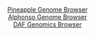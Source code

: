 <div id="Pineapple_Genome_Browser" align="center">
  <a href="https://igv.org/app/?sessionURL=blob:zZJda9swGEb_i6BlA8eW7NiJDWW4aZrlq6Hpkmwtxci27KizJUeSnSYh_31q2djNCs3FxsAC60Ufz3t0DqAhQlLOQABsE7kmQsAAcs23d7isCnKDSyJBkOFCEgMIkhFBWEJAcAAZlgov5hO9c61UJQPLoqpqlZjl3JSOiUu85wxvpZnw0urxosAxF1hxIa1LgRtu0bxpbUmMq8rUdzuma6VYYQsX1Zozya2KsDza6vOiX6UoJ4yXJCrrQtHXAJHOozOmZoY_hau7MEmIlGOyG6YX4XgYLp3.4n7g9e4Xs8.rhbc6v6M5w6oW5GKK4rndc.vKH29H86mz_zaf9p1006zDM.fqvP9cUUHkBeqgruN5rtfVYChLyfP_1LP.6Il9P_HhenDVHSZzcWZfj_WovOvqK_FSb_Jk99_o_WiAgie1dgEka9EJEDQc6Bmu7bVeflHXgNDXhASnIHh4NIASOPmulz8cgNpV2hggyaZ.lccAXKREgKDlQ9hBvm.77U4b.j46GgdQi.Lv4b1ezP0OtEPb9qKMFkrrnEaSVdLEjJlNkpn5_kSeO.xubq_CZXcPvbi3nIxmk_G03oxyN_kjyxdK.urXJ9SNvifRPzHvPUFMFZ.qm_arXm0Go37Wno2LBH2BA5Z7..XtmX3Jk_abiE7Dk3FRYqXX64qe_jSuwYJipnShoZLGtKBqt9Ik.RYEyHa0uCDhBdcmApHHH6ABDeTCj78FdY6Pxx8-">Pineapple Genome Browser</a>
</div>
<div id="Alphonso_Genome_Browser" align="center">
  <a href="https://igv.org/app/?sessionURL=blob:zZNda9swGIX_i6BlA8e2_FkbyshXG7fJRp25pi3FyLbsiNqSKyl225D_PrVs7KaD5mJjoAvpRdJ7ztGjHegxF4RREAJLh64OIdCA2LBhjdquwV9RiwUIK9QIrAGOK8wxLTAId6BCQqIkXqqTGyk7ERoGkd2oRbRmurB11KIXRtEg9IK1xpQ1DcoZR5JxYUw46plB6n404Bx1na5627prlEgiAzXdhlHBjA7TOhvUfdmvUlZjylqctdtGkjcBmdKjNJZ6hb6M0_W4KLAQl_g5Kk_Hl9H42p4nt.fe9Db5tkgTLz1ek5oiueX49MiaROxp6VQipkfWmWDfJ5sbP32Zxgu1vFkOR_bseP7UEY7FKfThie15rvcaD6ElfvqfnKtBDnTv0BWc2le9xFE.ja_nDvM9vKWijti7vi2w10DDiq2iARQb7ofQ1GzT01zLG71O4YlmmoFKhzMCwrt7DUiOige1_W4H5HOnmAECP27f8NEA4yXmIBwFpunDILBcx3fMIIB7bQe2vPl70Z4lceCb1tiyvKwijVRAl5mgndARpXpfVHr9cmCWK3qR.q0zOLF7dTGb9SeLNVlAmcYPyR.y1IBq_fZ8yuhHFP0T6j4iRJf5oaiNL_Pzi5YV6lddRWXgPzh1BeerAKOki94NyFZ2DwunYrxFUu1XFbX8yVuPOEFUqkJPBMlJQ.RzqnJkAwihZStsQcEapjgEvM4_mZqpQdf8_BtPe3.__wE-">Alphonso Genome Browser</a>
</div>


<div id="DAF_Genomics_Browser" align="center">
  <a href="https://igv.org/app/?sessionURL=blob:tZFra9swFIb_i2D95Jt8jQ1hmK5JS8rSNDjZUko4teVYq2W5khy3CfnvE17HYBfGoANJSJzL..o8R7QnQlLeoAS5Fg4sjJGBZMX7JbC2Jh.BEYmSEmpJDCRISQRpcoKSIypBKshur3VlpVQrE9suoDR3pOGM5tKSngWtKXmnKqJTTdcCBgfeQC.tnDOdrMCGuq14I7kNeU6kNB27Jc1u24M.vse2Q0uyZV2t6KC61Sa0scIqQbulTUGe_2LkPyjrRd.n62U61M_Iy1UxTmdX6cq7yDbT8HyTzS_XWbg.W9JdA6oTZLyMPx.6Tw_wFLj94RH4l_nNfAqjy1m8eOd9OLt4bqkgcowjPPLC0I99dDJQzfNOI0B5JXCCfSNyR4br..br1QtCPQPBKUru7g2kBOSPOv3uiNRLq0EhSZ66gZmBuCiIQIkZO06E49gN_Mh34hifjCPqRP3GJCfZbRw5buq6ofUATOuXtB7Gp4V.Db4Vxp866_2vmBid9PP9vtsUh.ns.nyhCfWryQKvoP8tpkC7_.O3Si4YKB369nyFArVWY6RRP6h4p_vTVw--">DAF Genomics Browser</a>
</div>
